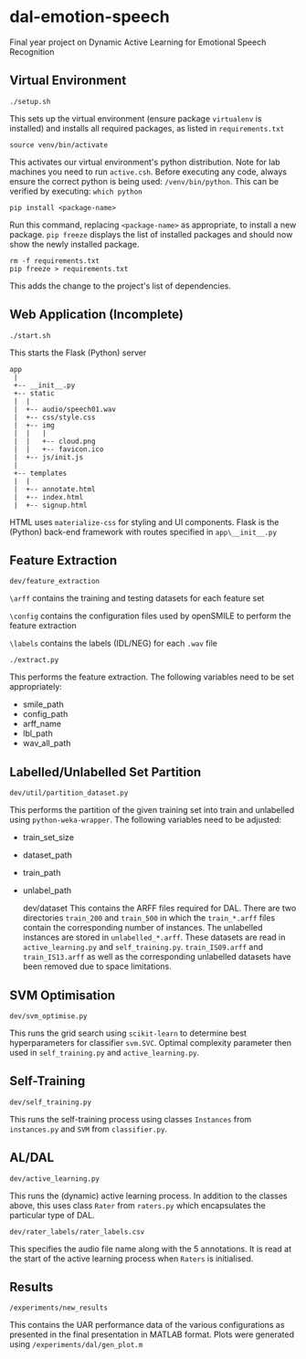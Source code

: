 # dal-emotion-speech
Final year project on Dynamic Active Learning for Emotional Speech Recognition

Virtual Environment
-------------------
    ./setup.sh
This sets up the virtual environment (ensure package `virtualenv` is installed) and installs all required packages, as listed in `requirements.txt`

    source venv/bin/activate
This activates our virtual environment's python distribution. Note for lab machines you need to run `active.csh`. Before executing any code, always ensure the correct python is being used: `/venv/bin/python`. This can be verified by executing: `which python`

    pip install <package-name>
Run this command, replacing `<package-name>` as appropriate, to install a new package. `pip freeze` displays the list of installed packages and should now show the newly installed package.

    rm -f requirements.txt
    pip freeze > requirements.txt
This adds the change to the project's list of dependencies.

Web Application (Incomplete)
----------------------------
    ./start.sh
This starts the Flask (Python) server

```
app
 |    
 +-- __init__.py
 +-- static
 |  |  
 |  +-- audio/speech01.wav
 |  +-- css/style.css
 |  +-- img
 |  |   |
 |  |   +-- cloud.png
 |  |   +-- favicon.ico
 |  +-- js/init.js
 |
 +-- templates
 |  |  
 |  +-- annotate.html
 |  +-- index.html
 |  +-- signup.html
```

HTML uses `materialize-css` for styling and UI components.
Flask is the (Python) back-end framework with routes specified in `app\__init__.py`

Feature Extraction
------------------
    dev/feature_extraction
`\arff` contains the training and testing datasets for each feature set

`\config` contains the configuration files used by openSMILE to perform the feature extraction

`\labels` contains the labels (IDL/NEG) for each `.wav` file

    ./extract.py
This performs the feature extraction. The following variables need to be set appropriately:
* smile_path
* config_path
* arff_name
* lbl_path
* wav_all_path


Labelled/Unlabelled Set Partition
-----------------------

    dev/util/partition_dataset.py
This performs the partition of the given training set into train and unlabelled using `python-weka-wrapper`.
The following variables need to be adjusted:
* train_set_size
* dataset_path
* train_path
* unlabel_path


    dev/dataset
This contains the ARFF files required for DAL.
There are two directories `train_200` and `train_500` in which the `train_*.arff` files contain the corresponding number of instances.
The unlabelled instances are stored in `unlabelled_*.arff`.
These datasets are read in `active_learning.py` and `self_training.py`.
`train_IS09.arff` and `train_IS13.arff` as well as the corresponding unlabelled datasets have been removed due to space limitations.

SVM Optimisation
----------------
    dev/svm_optimise.py
This runs the grid search using `scikit-learn` to determine best hyperparameters for classifier `svm.SVC`.
Optimal complexity parameter then used in `self_training.py` and `active_learning.py`.


Self-Training
--------------
    dev/self_training.py
This runs the self-training process using classes `Instances` from `instances.py` and `SVM` from `classifier.py`.

AL/DAL
------
    dev/active_learning.py
This runs the (dynamic) active learning process.
In addition to the classes above, this uses class `Rater` from `raters.py` which encapsulates the particular type of DAL.

    dev/rater_labels/rater_labels.csv
This specifies the audio file name along with the 5 annotations.
It is read at the start of the active learning process when `Raters` is initialised.

Results
-------
    /experiments/new_results
This contains the UAR performance data of the various configurations as presented in the final presentation in MATLAB format.
Plots were generated using `/experiments/dal/gen_plot.m`
